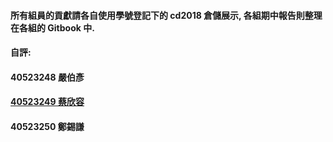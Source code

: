 #### 所有組員的貢獻請各自使用學號登記下的 cd2018 倉儲展示, 各組期中報告則整理在各組的 Gitbook 中.

#### 自評:

#### 40523248 嚴伯彥

#### [40523249 蔡欣容](https://legacy.gitbook.com/book/405232491/gitbook_week3/details)

#### 40523250 鄭錫謙




